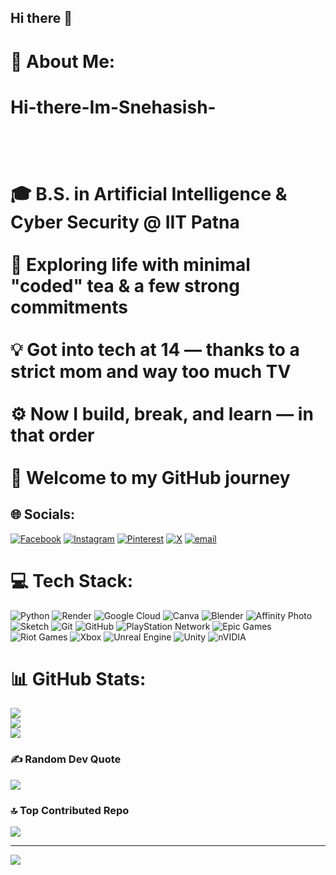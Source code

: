 ## Hi there 👋

# 💫 About Me:
# Hi-there-Im-Snehasish-<br><br><br><br>🎓 B.S. in Artificial Intelligence & Cyber Security @ IIT Patna<br><br>🧠 Exploring life with minimal "coded" tea & a few strong commitments<br><br>💡 Got into tech at 14 — thanks to a strict mom and way too much TV<br><br>⚙️ Now I build, break, and learn — in that order<br><br>🚀 Welcome to my GitHub journey<br>


## 🌐 Socials:
[![Facebook](https://img.shields.io/badge/Facebook-%231877F2.svg?logo=Facebook&logoColor=white)](https://facebook.com/snehasishjana) [![Instagram](https://img.shields.io/badge/Instagram-%23E4405F.svg?logo=Instagram&logoColor=white)](https://instagram.com/snehasish_janaa) [![Pinterest](https://img.shields.io/badge/Pinterest-%23E60023.svg?logo=Pinterest&logoColor=white)](https://pinterest.com/janasanjit040@gmail.com) [![X](https://img.shields.io/badge/X-black.svg?logo=X&logoColor=white)](https://x.com/snehasxsh_jana) [![email](https://img.shields.io/badge/Email-D14836?logo=gmail&logoColor=white)](mailto:janasnehasish2005@gmail.com) 

# 💻 Tech Stack:
![Python](https://img.shields.io/badge/python-3670A0?style=plastic&logo=python&logoColor=ffdd54) ![Render](https://img.shields.io/badge/Render-%46E3B7.svg?style=plastic&logo=render&logoColor=white) ![Google Cloud](https://img.shields.io/badge/GoogleCloud-%234285F4.svg?style=plastic&logo=google-cloud&logoColor=white) ![Canva](https://img.shields.io/badge/Canva-%2300C4CC.svg?style=plastic&logo=Canva&logoColor=white) ![Blender](https://img.shields.io/badge/blender-%23F5792A.svg?style=plastic&logo=blender&logoColor=white) ![Affinity Photo](https://img.shields.io/badge/affinityphoto-%237E4DD2.svg?style=plastic&logo=affinity-photo&logoColor=white) ![Sketch](https://img.shields.io/badge/Sketch-FFB387?style=plastic&logo=sketch&logoColor=black) ![Git](https://img.shields.io/badge/git-%23F05033.svg?style=plastic&logo=git&logoColor=white) ![GitHub](https://img.shields.io/badge/github-%23121011.svg?style=plastic&logo=github&logoColor=white) ![PlayStation Network](https://img.shields.io/badge/PSN-%230070D1.svg?style=plastic&logo=Playstation&logoColor=white) ![Epic Games](https://img.shields.io/badge/epicgames-%23313131.svg?style=plastic&logo=epicgames&logoColor=white) ![Riot Games](https://img.shields.io/badge/riotgames-D32936.svg?style=plastic&logo=riotgames&logoColor=white) ![Xbox](https://img.shields.io/badge/xbox-%23107C10.svg?style=plastic&logo=xbox&logoColor=white) ![Unreal Engine](https://img.shields.io/badge/unrealengine-%23313131.svg?style=plastic&logo=unrealengine&logoColor=white) ![Unity](https://img.shields.io/badge/unity-%23000000.svg?style=plastic&logo=unity&logoColor=white) ![nVIDIA](https://img.shields.io/badge/nVIDIA-%2376B900.svg?style=plastic&logo=nVIDIA&logoColor=white)
# 📊 GitHub Stats:
![](https://github-readme-stats.vercel.app/api?username=codenazhjana&theme=ambient_gradient&hide_border=false&include_all_commits=false&count_private=false)<br/>
![](https://nirzak-streak-stats.vercel.app/?user=codenazhjana&theme=ambient_gradient&hide_border=false)<br/>
![](https://github-readme-stats.vercel.app/api/top-langs/?username=codenazhjana&theme=ambient_gradient&hide_border=false&include_all_commits=false&count_private=false&layout=compact)

### ✍️ Random Dev Quote
![](https://quotes-github-readme.vercel.app/api?type=horizontal&theme=radical)

### 🔝 Top Contributed Repo
![](https://github-contributor-stats.vercel.app/api?username=codenazhjana&limit=5&theme=ambient_gradient&combine_all_yearly_contributions=true)

---
[![](https://visitcount.itsvg.in/api?id=codenazhjana&icon=4&color=0)](https://visitcount.itsvg.in)

<!-- Proudly created with GPRM ( https://gprm.itsvg.in ) -->
